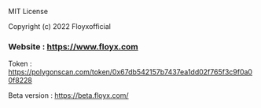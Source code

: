 MIT License

Copyright (c) 2022 Floyxofficial

### Website : https://www.floyx.com 

Token : https://polygonscan.com/token/0x67db542157b7437ea1dd02f765f3c9f0a00f8228 

Beta version : https://beta.floyx.com/ 
